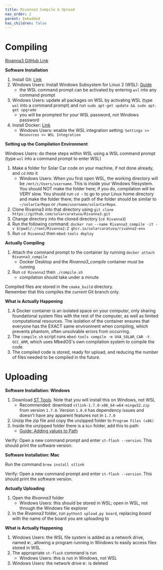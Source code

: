 ```yaml
---
title: Rivanna3 Compile & Upload
nav_order: 2
parent: Embedded
has_children: false
---
```


# Compiling

[Rivanna3 GitHub Link](https://github.com/solarcaratuva/Rivanna3)

**Software Installation**

1. Install Git: [Link](https://git-scm.com/download/win)
2. Windows Users: Install Windows Subsystem for Linux 2 (WSL): [Guide](https://learn.microsoft.com/en-us/windows/wsl/install)
    - the WSL command prompt can be activated by entering `wsl` into any command prompt
3. Windows Users: update all packages on WSL by activating WSL (type `wsl` into a command prompt) and run `sudo apt-get update && sudo apt-get upgrade`
    - you will be prompted for your WSL password, not Windows password
4. Install Docker: [Link](https://docs.docker.com/engine/install/)
    - Windows Users: enable the WSL integration setting: `Settings >> Resources >> WSL Integration`

**Setting up the Compilation Environment**

Windows Users: do these steps within WSL using a WSL command prompt (type `wsl` into a command prompt to enter WSL)
1. Make a folder for Solar Car code on your machine, if not done already, and `cd` into it
    - Windows Users: When you first open WSL, the working directory will be `/mnt/c/Users/username`. This is inside your Windows filesystem. You should NOT make the folder here; if you do, compilation will be VERY slow. You should run `cd ~` to go to your Linux home directory and make the folder there; the path of the folder should be similar to `~/solarCarRepo` or `/home/username/solarCarRepo`. 
2. Clone Rivanna3 into that directory using `git clone https://github.com/solarcaratuva/Rivanna3.git`
3. Change directory into the cloned directory (`cd Rivanna3`)
4. Run the following command: `docker run --name Rivanna3_compile -it -v $(pwd)/:/root/Rivanna2:Z ghcr.io/solarcaratuva/rivanna2-env`
5. Run `cd Rivanna2` then `mbed-tools deploy`

**Actually Compiling**

1. Attach the command prompt to the container by running `docker attach Rivanna3_compile`
    - Docker Desktop and the *Rivanna3_compile* container must be running
2. Run `cd Rivanna2` then `./compile.sh`
    - compilation should take under a minute

Compiled files are stored in the `cmake_build` directory. <br>
Remember that this compiles the *current* Git branch only. 

**What is Actually Happening**

1. A Docker container is an isolated space on your computer, only sharing foundational system files with the rest of the computer, as well as limited computational resources. The isolation of the container ensures that everyone has the EXACT same environment when compiling, which prevents phantom, often unsolvable errors from occurring.
2. The `compile.sh` script runs `mbed-tools compile -m UVA_SOLAR_CAR -t GCC_ARM`, which uses MbedOS's own compilation system to compile the code.
3. The compiled code is stored, ready for upload, and reducing the number of files needed to be compiled in the future.

# Uploading

**Software Installation: Windows**

1. Download [ST Tools](https://github.com/stlink-org/stlink/releases). Note that you will install this on Windows, not WSL
    - Recommended: download `stlink-1.7.0-x86_64-w64-mingw32.zip` from version `1.7.0`. Version `1.8.0` has dependency issues and doesn't have any apparent features not in `1.7.0`
2. Unzip the zip file and copy the unzipped folder to `Program Files (x86)`
3. Inside the unzipped folder there is a `bin` folder, add this to path
    - [Guide: Adding values to Path](https://www.eukhost.com/kb/how-to-add-to-the-path-on-windows-10-and-windows-11/)

Verify: Open a new command prompt and enter `st-flash --version`. This should print the software version. 


**Software Installation: Mac**

Run the command `brew install stlink`

Verify: Open a new command prompt and enter `st-flash --version`. This should print the software version. 

**Actually Uploading**

1. Open the *Rivanna3* folder
    - Windows Users: this should be stored in WSL; open in WSL, not through the Windows file explorer
2. In the *Rivanna3* folder, run `python3 upload.py board`, replacing *board* with the name of the board you are uploading to

**What is Actually Happening**

1. Windows Users: the WSL file system is added as a network drive, named `W:`, allowing a program running in Windows to easily access files stored in WSL
2. The appropriate `st-flash` command is run
    - Windows Users: this is run in Windows, not WSL
3. Windows Users: the network drive `W:` is deleted
